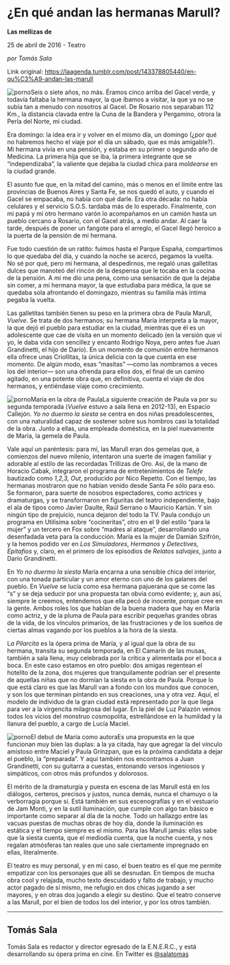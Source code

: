# ¿En qué andan las hermanas Marull?

**Las mellizas de**

25 de abril de 2016 - Teatro

_por Tomás Sala_

Link original: https://laagenda.tumblr.com/post/143378805440/en-qu%C3%A9-andan-las-marull

![porno](https://64.media.tumblr.com/7ffb92eab6ec8ac56dfa661c7b9d452d/tumblr_inline_pk0r8tkmpN1t6q87u_500.jpg)Seis o siete años, no más. Éramos cinco arriba del Gacel verde, y todavía faltaba la hermana mayor, la que íbamos a visitar, la que ya no se subía tan a menudo con nosotros al Gacel. De Rosario nos separaban 112 Km., la distancia clavada entre la Cuna de la Bandera y Pergamino, otrora la Perla del Norte, mi ciudad. 


Era domingo: la idea era ir y volver en el mismo día, un domingo (¿por qué no habremos hecho el viaje por el día un sábado, que es más amigable?). Mi hermana vivía en una pensión, y estaba en su primer o segundo año de Medicina. La primera hija que se iba, la primera integrante que se “independizaba”, la valiente que dejaba la ciudad chica para *moldearse* en la ciudad grande. 


El asunto fue que, en la mitad del camino, más o menos en el límite entre las provincias de Buenos Aires y Santa Fe, se nos quedó el auto, y cuando el Gacel se empacaba, no había con qué darle. Era otra década: no había celulares y el servicio S.O.S. tardaba más de lo esperado. Finalmente, con mi papá y mi otro hermano varón lo acompañamos en un camión hasta un pueblo cercano a Rosario, con el Gacel atrás, a medio andar. Al caer la tarde, después de poner un fangote para el arreglo, el Gacel llegó heroico a la puerta de la pensión de mi hermana. 


Fue todo cuestión de un ratito: fuimos hasta el Parque España, compartimos lo que quedaba del día, y cuando la noche se acercó, pegamos la vuelta. No sé por qué, pero mi hermana, al despedirnos, me regaló unas galletitas dulces que manoteó del rincón de la despensa que le tocaba en la cocina de la pensión. A mí me dio una pena, como una sensación de que la dejaba sin comer, a mi hermana mayor, la que estudiaba para médica, la que se quedaba sola afrontando el domingazo, mientras su familia más íntima pegaba la vuelta.


Las galletitas también tienen su peso en la primera obra de Paula Marull, *Vuelve*. Se trata de dos hermanos; su hermana María interpreta a la mayor, la que dejó el pueblo para estudiar en la ciudad, mientras que él es un adolescente que cae de visita en un momento delicado (en la versión que vi yo, le daba vida con sencillez y encanto Rodrigo Noya, pero antes fue Juan Grandinetti, el hijo de Darío). En un momento de comunión entre hermanos ella ofrece unas Criollitas, la única delicia con la que cuenta en ese momento. De algún modo, esas “masitas” —como las nombramos a veces los del interior— son una ofrenda para ellos dos, el final de un camino agitado, en una potente obra que, en definitiva, cuenta el viaje de dos hermanos, y entiéndase viaje como crecimiento. 


![porno](https://64.media.tumblr.com/7ffb92eab6ec8ac56dfa661c7b9d452d/tumblr_inline_pk0r8tkmpN1t6q87u_500.jpg)María en la obra de PaulaLa siguiente creación de Paula va por su segunda temporada (*Vuelve* estuvo a sala llena en 2012-13), en Espacio Callejón. *Yo no duermo la siesta* se centra en dos niñas preadolescentes, con una naturalidad capaz de sostener sobre sus hombros casi la totalidad de la obra. Junto a ellas, una empleada doméstica, en la piel nuevamente de María, la gemela de Paula. 


Vale aquí un paréntesis: para mí, las Marull eran dos gemelas que, a comienzos del nuevo milenio, intentaron una suerte de imagen familiar y adorable al estilo de las recordadas Trillizas de Oro. Así, de la mano de Horacio Cabak, integraron el programa de entretenimientos de *Telefe* bautizado como *1,2,3, Out*, producido por Nico Repetto. Con el tiempo, las hermanas mostraron que no habían venido desde Santa Fe sólo para eso. Se formaron, para suerte de nosotros espectadores, como actrices y dramaturgas, y se transformaron en figuritas del teatro independiente, bajo el ala de tipos como Javier Daulte, Raúl Serrano o Mauricio Kartún. Y sin ningún tipo de prejuicio, nunca dejaron del todo la TV. Paula condujo un programa en Utilísima sobre “cocineritas”, otro en el 9 del estilo “para la mujer” y un tercero en Fox sobre “madres al ataque”, desarrollando una desenfadada veta para la conducción. María es la mujer de Damián Szifrón, y la hemos podido ver en *Los Simuladores*, *Hermanos* y *Detectives, Epitafios* y, claro, en el primero de los episodios de *Relatos salvajes*, junto a Darío Grandinetti.


En *Yo no duermo la siesta* María encarna a una sensible chica del interior, con una tonada particular y un amor eterno con uno de los galanes del pueblo. En *Vuelve* se lucía como esa hermana pajuerana que se come las “s” y se deja seducir por una propuesta tan obvia como evidente; y, aun así, siempre le creemos, entendemos que ella pecó de inocente, porque cree en la gente. Ambos roles los que hablan de la buena madera que hay en María como actriz, y de la pluma de Paula para escribir pequeñas grandes obras de la vida, de los vínculos primarios, de las frustraciones y de los sueños de ciertas almas vagando por los pueblos a la hora de la siesta.


L*a Pilarcita* es la ópera prima de María, y al igual que la obra de su hermana, transita su segunda temporada, en El Camarín de las musas, también a sala llena, muy celebrada por la crítica y alimentada por el boca a boca. En este caso estamos en otro pueblo: dos amigas regentean el hotelito de la zona, dos mujeres que tranquilamente podrían ser el presente de aquellas niñas que no dormían la siesta en la obra de Paula. Porque lo que está claro es que las Marull van a fondo con los mundos que conocen, y son los que terminan pintando en sus creaciones, una y otra vez. Aquí, el modelo de individuo de la gran ciudad está representado por la que llega para ver a la virgencita milagrosa del lugar. En la piel de Luz Palazón vemos todos los vicios del monstruo cosmopolita, estrellándose en la humildad y la llanura del pueblo, a cargo de Lucía Maciel. 


![porno](https://64.media.tumblr.com/527764a1b050eb6cff4511f3693b8ea1/tumblr_inline_pk0r8tUl141t6q87u_500.jpg)El debut de María como autoraEs una propuesta en la que funcionan muy bien las duplas: a la ya citada, hay que agregar la del vínculo amistoso entre Maciel y Paula Grinzpan, que es la próxima candidata a dejar el pueblo, la “preparada”. Y aquí también nos encontramos a Juan Grandinetti, con su guitarra a cuestas, entonando versos ingeniosos y simpáticos, con otros más profundos y dolorosos. 


El mérito de la dramaturgia y puesta en escena de las Marull está en los diálogos, certeros, precisos y justos, nunca demás, nunca el chamuyo o la verborragia porque sí. Está también en sus escenografías y en el vestuario de Jam Monti, y en la sutil iluminación, que cumple con algo tan básico e importante como separar al día de la noche. Todo un hallazgo entre las vacuas puestas de muchas obras de hoy día, donde la iluminación es estática y el tiempo siempre es el mismo. Para las Marull jamás: ellas sabe que la siesta cuenta, que el mediodía cuenta, que la noche cuenta, y nos regalan atmósferas tan reales que uno sale ciertamente impregnado en ellas, literalmente. 


El teatro es muy personal, y en mi caso, el buen teatro es el que me permite empatizar con los personajes que allí se desnudan. En tiempos de mucha obra cool y relajada, mucho texto descuidado y falto de trabajo, y mucho actor pagado de sí mismo, me refugio en dos chicas jugando a ser mayores, y en otras dos jugando a elegir su destino. Que el teatro conserve a las Marull, por el bien de todos los del interior, y por los otros también.




---

 Tomás Sala
-----------

 Tomás Sala es redactor y director egresado de la E.N.E.R.C., y está desarrollando su ópera prima en cine. En Twitter es [@salatomas](http://www.twitter.com/salatomas)


